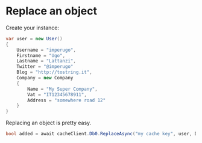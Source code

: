 # Replace an object

Create your instance:

```csharp
var user = new User()
{
	Username = "imperugo",
	Firstname = "Ugo",
	Lastname = "Lattanzi",
	Twitter = "@imperugo"
	Blog = "http://tostring.it",
	Company = new Company 
	{
		Name = "My Super Company",
		Vat = "IT12345678911",
		Address = "somewhere road 12"
	}
}
```

Replacing an object is pretty easy.

```csharp
bool added = await cacheClient.Db0.ReplaceAsync("my cache key", user, DateTimeOffset.Now.AddMinutes(10));
```

